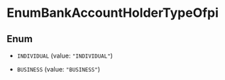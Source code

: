 

# EnumBankAccountHolderTypeOfpi

## Enum


* `INDIVIDUAL` (value: `"INDIVIDUAL"`)

* `BUSINESS` (value: `"BUSINESS"`)



